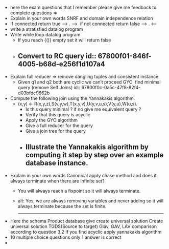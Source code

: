 - here the exam questions that I remember please give me feedback to complete questions =>
- Explain in your own words SNRF and domain independence relation
- If connected return true —> . —->  if not connected return false —> .  <——
- write a stratisfied datalog program
- Write while loop datalog program
	- If you reach {()} empty set it will return false
	- Convert to RC query
	  id:: 67800f01-846f-4005-b68d-e256f1d107a4
	  ---
- Explain full reducer => remove dangling tuples and consistent instance
	- Given q1 and q2 both are cyclic we can’t proceed GYO  find minimal query (remove Self Joins)
	  id:: 67800f0c-0a5c-47f8-82f4-d03bfdc9662b
- Compute the following join using the Yannakakis algorithm.
	- (x,y) <- R(x,y,z),S(v,y,w),T(x,y,v),U(y,v,u,s),V(y,u),W(u,s).
		- Is this query minimal ? if no give me equivalent query ?
		- Verify that this query is acyclic
		- Apply the GYO algorithm
		- Give a full reducer for the query
		- Give a join tree for the query
		- Illustrate the Yannakakis algorithm by computing it step by step over an example
		  database instance.
		  ---
- Explain in your own words Canonical apply chase method and  does it always terminate when there are infinite set?
	- You will always reach a fixpoint so it will always terminate.
	- alt: Yes, we are always removing variables and never adding so it will always terminate because the set is finite.
	  
	  ---
- Here the schema Product database give create universal solution
  Create universal solution TGDS(Source to target)
  Glav, GAV, LAV comparison according to question 3.2
  If you find acyclic apply yannakakis algorithm
- 10 multiple choice questions only 1 answer is correct
-